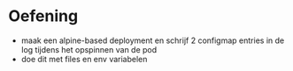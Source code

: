 # Oefening

- maak een alpine-based deployment en schrijf 2 configmap entries in de log tijdens het opspinnen van de pod
- doe dit met files en env variabelen
